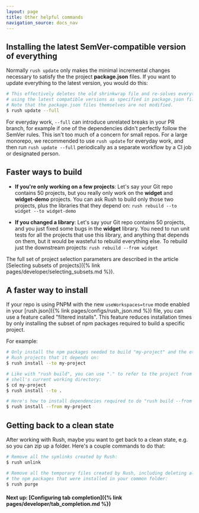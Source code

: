 ```yaml
---
layout: page
title: Other helpful commands
navigation_source: docs_nav
---
```


## Installing the latest SemVer-compatible version of everything

Normally `rush update` only makes the minimal incremental changes necessary to satisfy the the project **package.json** files.  If you want to update everything to the latest version, you would do this:

```sh
# This effectively deletes the old shrinkwrap file and re-solves everything
# using the latest compatible versions as specified in package.json files.
# Note that the package.json files themselves are not modified.
$ rush update --full
```

For everyday work, `--full` can introduce unrelated breaks in your PR branch, for example if one of the dependencies didn't perfectly follow the SemVer rules.  This isn't too much of a concern for small repos. For a large monorepo, we recommended to use `rush update` for everyday work, and then run `rush update --full` periodically as a separate workflow by a CI job or designated person.

## Faster ways to build

- **If you're only working on a few projects**: Let's say your Git repo contains 50 projects, but you really only work on the **widget** and **widget-demo** projects.  You can ask Rush to build only those two projects, plus the libraries that they depend on:  `rush rebuild --to widget --to widget-demo`

- **If you changed a library**: Let's say your Git repo contains 50 projects, and you just fixed some bugs in the **widget** library.  You need to run unit tests for all the projects that use this library, and anything that depends on them, but it would be wasteful to rebuild everything else.  To rebuild just the downstream projects:  `rush rebuild --from widget`

The full set of project selection parameters are described in the article [Selecting subsets of projects]({% link pages/developer/selecting_subsets.md %}).


## A faster way to install

If your repo is using PNPM with the new `useWorkspaces=true` mode enabled in your [rush.json]({% link pages/configs/rush_json.md %}) file, you can use a feature called "filtered installs".  This feature reduces installation times by only installing the subset of npm packages required to build a specific project.

For example:
```sh
# Only install the npm packages needed to build "my-project" and the other
# Rush projects that it depends on:
$ rush install --to my-project

# Like with "rush build", you can use "." to refer to the project from your
# shell's current working directory:
$ cd my-project
$ rush install --to .

# Here's how to install dependencies required to do "rush build --from my-project"
$ rush install --from my-project
```


## Getting back to a clean state

After working with Rush, maybe you want to get back to a clean state, e.g. so you can zip up a folder.  Here's a couple commands to do that:

```sh
# Remove all the symlinks created by Rush:
$ rush unlink

# Remove all the temporary files created by Rush, including deleting all
# the npm packages that were installed in your common folder:
$ rush purge
```

#### Next up: [Configuring tab completion]({% link pages/developer/tab_completion.md %})

